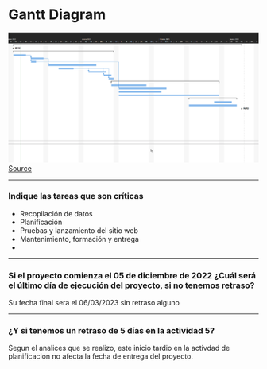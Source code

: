 # Gantt Diagram

![Diagram](../003-DiagramaDeGantt/imgs/WINPROJ_iF2ytFKIg8.png)
[Source](https://drive.google.com/drive/folders/1HkFeIQy2KyN-ulpORaF9TjPnfZ3fVoyF?usp=sharing "Source to Gantt Diagram")

---

### Indique las tareas que son críticas

- Recopilación de datos
- Planificación
- Pruebas y lanzamiento del sitio web
- Mantenimiento, formación y entrega
-

---

### Si el proyecto comienza el 05 de diciembre de 2022 ¿Cuál será el último día de ejecución del proyecto, si no tenemos retraso?

Su fecha final sera el 06/03/2023 sin retraso alguno

---

### ¿Y si tenemos un retraso de 5 días en la actividad 5?

Segun el analices que se realizo, este inicio tardio en la activdad de planificacion no afecta la fecha de entrega del proyecto.
